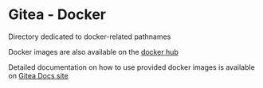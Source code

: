 # Gitea - Docker

Directory dedicated to docker-related pathnames

Docker images are also available on the [docker hub](https://hub.docker.com/r/gitea/gitea)

Detailed documentation on how to use provided docker images is available on [Gitea Docs site](https://docs.gitea.io/en-us/install-with-docker/)
